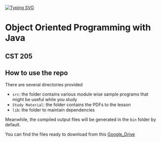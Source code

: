 [![Typing SVG](https://readme-typing-svg.demolab.com?font=Fira+Code&duration=3000&pause=1000&random=false&width=435&lines=Hola+Buddy!%F0%9F%98%81;Hope+you+are+doing+well...%F0%9F%98%8A)](https://github.com/milangmatt)


# Object Oriented Programming with Java
## CST 205




## How to use the repo

There are several directories provided

- `src`: the folder contains various module wise sample programs that might be useful while you study
- `Study Material`: the folder contains the PDFs to the lesson
- `lib`: the folder to maintain dependencies

Meanwhile, the compiled output files will be generated in the `bin` folder by default.

You can find the files ready to download from this [Google_Drive](https://drive.google.com/drive/folders/1dofQwsP3exdD2-V3K9TDnejXpUF3uWTs?usp=sharing)

